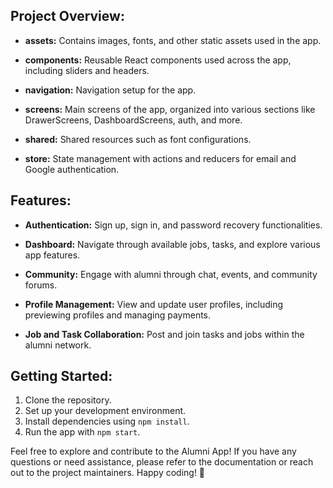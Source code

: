 
## Project Overview:

- **assets:** Contains images, fonts, and other static assets used in the app.

- **components:** Reusable React components used across the app, including sliders and headers.

- **navigation:** Navigation setup for the app.

- **screens:** Main screens of the app, organized into various sections like DrawerScreens, DashboardScreens, auth, and more.

- **shared:** Shared resources such as font configurations.

- **store:** State management with actions and reducers for email and Google authentication.

## Features:

- **Authentication:** Sign up, sign in, and password recovery functionalities.

- **Dashboard:** Navigate through available jobs, tasks, and explore various app features.

- **Community:** Engage with alumni through chat, events, and community forums.

- **Profile Management:** View and update user profiles, including previewing profiles and managing payments.

- **Job and Task Collaboration:** Post and join tasks and jobs within the alumni network.

## Getting Started:

1. Clone the repository.
2. Set up your development environment.
3. Install dependencies using `npm install`.
4. Run the app with `npm start`.

Feel free to explore and contribute to the Alumni App! If you have any questions or need assistance, please refer to the documentation or reach out to the project maintainers. Happy coding! 🚀
